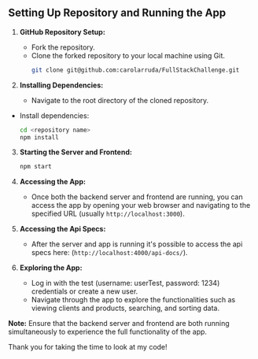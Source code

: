 ## Setting Up Repository and Running the App

1. **GitHub Repository Setup:**
   - Fork the repository.
   - Clone the forked repository to your local machine using Git.
     ```bash
     git clone git@github.com:carolarruda/FullStackChallenge.git
     ```

2. **Installing Dependencies:**
   - Navigate to the root directory of the cloned repository.
  - Install dependencies:
     ```bash
     cd <repository name>
     npm install
     ```


3. **Starting the Server and Frontend:**
     ```bash
     npm start
     ```

6. **Accessing the App:**
   - Once both the backend server and frontend are running, you can access the app by opening your web browser and navigating to the specified URL (usually `http://localhost:3000`).
  
7. **Accessing the Api Specs:**
   - After the server and app is running it's possible to access the api specs here: (`http://localhost:4000/api-docs/`).

8. **Exploring the App:**
   - Log in with the test (username: userTest, password: 1234) credentials or create a new user.
   - Navigate through the app to explore the functionalities such as viewing clients and products, searching, and sorting data.

**Note:** Ensure that the backend server and frontend are both running simultaneously to experience the full functionality of the app.

Thank you for taking the time to look at my code!

